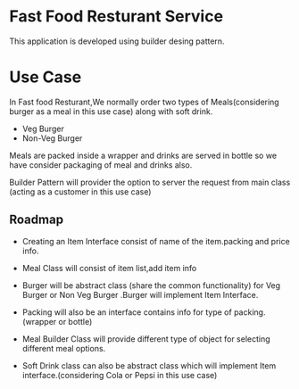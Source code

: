 
# Fast Food Resturant Service

This application is developed using builder desing pattern.

# Use Case

In Fast food Resturant,We normally order two types of Meals(considering burger as a meal in this use case) along with soft drink.
- Veg Burger 
- Non-Veg Burger 

Meals are packed inside a wrapper and drinks are served in bottle so we have consider packaging of meal and drinks also.

Builder Pattern will provider the option to server the request from main class (acting as a customer in this use case)











## Roadmap

- Creating an Item Interface consist of name of the item.packing and price info.

- Meal Class will consist of item list,add item info

- Burger will be abstract class (share the common functionality) for Veg Burger or Non Veg Burger .Burger will implement Item Interface.

- Packing will also be an interface contains info for type of packing.(wrapper or bottle)

- Meal Builder Class will provide different type of object for selecting different meal options.

- Soft Drink class can also be abstract class which will implement Item interface.(considering Cola or Pepsi in this use case)

